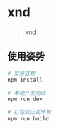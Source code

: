 # xnd

> xnd

## 使用姿势

``` bash
# 安装依赖
npm install

# 本地开发测试
npm run dev

# 打包到正式环境
npm run build

```
